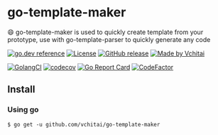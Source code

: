 # go-template-maker

:smile: go-template-maker is used to quickly create template from your prototype, use with go-template-parser to quickly generate any code

[![go.dev reference](https://img.shields.io/badge/go.dev-reference-007d9c?logo=go&logoColor=white)](https://pkg.go.dev/github.com/vchitai/go-template-maker)
[![License](https://img.shields.io/badge/license-MIT-%2397ca00.svg)](https://github.com/vchitai/go-template-maker/blob/master/LICENSE)
[![GitHub release](https://img.shields.io/github/v/release/vchitai/go-template-maker.svg)](https://github.com/vchitai/go-template-maker/releases)
[![Made by Vchitai](https://img.shields.io/badge/made%20by-Vchitai-blue.svg?style=flat)](https://vchitai.github.io/)

[![GolangCI](https://golangci.com/badges/github.com/vchitai/go-template-maker.svg)](https://golangci.com/r/github.com/vchitai/go-template-maker)
[![codecov](https://codecov.io/gh/vchitai/go-template-maker/branch/main/graph/badge.svg?token=6QWOopYRPD)](https://codecov.io/gh/vchitai/go-template-maker)
[![Go Report Card](https://goreportcard.com/badge/github.com/vchitai/go-template-maker)](https://goreportcard.com/report/github.com/vchitai/go-template-maker)
[![CodeFactor](https://www.codefactor.io/repository/github/vchitai/go-template-maker/badge)](https://www.codefactor.io/repository/github/vchitai/go-template-maker)


## Install

### Using go

```console
$ go get -u github.com/vchitai/go-template-maker
```

[comment]: <> (## Stargazers over time)

[comment]: <> ([![Stargazers over time]&#40;https://starchart.cc/vchitai/go-template-maker.svg&#41;]&#40;https://starchart.cc/vchitai/go-template-maker&#41;)
